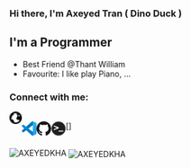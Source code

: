 ### Hi there, I'm Axeyed Tran ( Dino Duck )
## I'm a Programmer
- Best Friend @Thant William
- Favourite: I like play Piano, ...
### Connect with me:
[<img align="left" alt="Contact Me on Facebook" width="22px" src="https://raw.githubusercontent.com/iconic/open-iconic/master/svg/globe.svg" />](https://www.facebook.com/Axeyed.Tran191)
<br />
[<img align="left" alt="Visual Studio Code" width="26px" src="https://raw.githubusercontent.com/github/explore/80688e429a7d4ef2fca1e82350fe8e3517d3494d/topics/visual-studio-code/visual-studio-code.png" />](https://azure.microsoft.com/en-us/products/visual-studio-code/)
[<img align="left" alt="GitHub" width="26px" src="https://raw.githubusercontent.com/github/explore/78df643247d429f6cc873026c0622819ad797942/topics/github/github.png" />](https://github.com)
[<img align="left" alt="Terminal" width="26px" src="https://raw.githubusercontent.com/github/explore/80688e429a7d4ef2fca1e82350fe8e3517d3494d/topics/terminal/terminal.png" />]
<br />
<br />
<p><img align="left" src="https://github-readme-stats.vercel.app/api/top-langs?username=AxeyedTran&show_icons=true&locale=en&layout=compact" alt="AXEYEDKHA" /></p

<p>&nbsp;<img align="center" src="https://github-readme-stats.vercel.app/api?username=AxeyedTran&show_icons=true&locale=en" alt="AXEYEDKHA" /></p>
